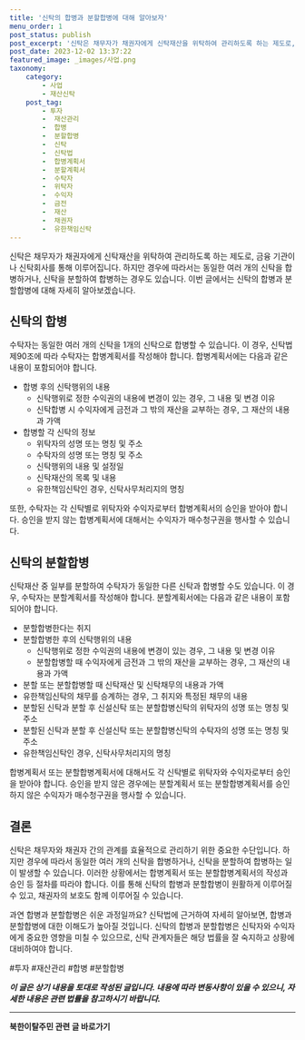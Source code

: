 ```yaml
---
title: '신탁의 합병과 분할합병에 대해 알아보자'
menu_order: 1
post_status: publish
post_excerpt: '신탁은 채무자가 채권자에게 신탁재산을 위탁하여 관리하도록 하는 제도로, 금융 기관이나 신탁회사를 통해 이루어집니다. 하지만 경우에 따라서는 동일한 여러 개의 신탁을 합병하거나, 신탁을 분할하여 합병하는 경우도 있습니다. 이번 글에서는 신탁의 합병과 분할합병에 대해 자세히 알아보겠습니다.'
post_date: 2023-12-02 13:37:22
featured_image: _images/사업.png
taxonomy:
    category:
        - 사업
        - 재산신탁
    post_tag:
        - 투자
        -  재산관리
        -  합병
        -  분할합병
        -  신탁
        -  신탁법
        -  합병계획서
        -  분할계획서
        -  수탁자
        -  위탁자
        -  수익자
        -  금전
        -  재산
        -  채권자
        -  유한책임신탁
---
```



신탁은 채무자가 채권자에게 신탁재산을 위탁하여 관리하도록 하는 제도로, 금융 기관이나 신탁회사를 통해 이루어집니다. 하지만 경우에 따라서는 동일한 여러 개의 신탁을 합병하거나, 신탁을 분할하여 합병하는 경우도 있습니다. 이번 글에서는 신탁의 합병과 분할합병에 대해 자세히 알아보겠습니다.

## 신탁의 합병

수탁자는 동일한 여러 개의 신탁을 1개의 신탁으로 합병할 수 있습니다. 이 경우, 신탁법 제90조에 따라 수탁자는 합병계획서를 작성해야 합니다. 합병계획서에는 다음과 같은 내용이 포함되어야 합니다.

- 합병 후의 신탁행위의 내용
  - 신탁행위로 정한 수익권의 내용에 변경이 있는 경우, 그 내용 및 변경 이유
  - 신탁합병 시 수익자에게 금전과 그 밖의 재산을 교부하는 경우, 그 재산의 내용과 가액
- 합병할 각 신탁의 정보
  - 위탁자의 성명 또는 명칭 및 주소
  - 수탁자의 성명 또는 명칭 및 주소
  - 신탁행위의 내용 및 설정일
  - 신탁재산의 목록 및 내용
  - 유한책임신탁인 경우, 신탁사무처리지의 명칭

또한, 수탁자는 각 신탁별로 위탁자와 수익자로부터 합병계획서의 승인을 받아야 합니다. 승인을 받지 않는 합병계획서에 대해서는 수익자가 매수청구권을 행사할 수 있습니다.

## 신탁의 분할합병

신탁재산 중 일부를 분할하여 수탁자가 동일한 다른 신탁과 합병할 수도 있습니다. 이 경우, 수탁자는 분할계획서를 작성해야 합니다. 분할계획서에는 다음과 같은 내용이 포함되어야 합니다.

- 분할합병한다는 취지
- 분할합병한 후의 신탁행위의 내용
  - 신탁행위로 정한 수익권의 내용에 변경이 있는 경우, 그 내용 및 변경 이유
  - 분할합병할 때 수익자에게 금전과 그 밖의 재산을 교부하는 경우, 그 재산의 내용과 가액
- 분할 또는 분할합병할 때 신탁재산 및 신탁채무의 내용과 가액
- 유한책임신탁의 채무를 승계하는 경우, 그 취지와 특정된 채무의 내용
- 분할된 신탁과 분할 후 신설신탁 또는 분할합병신탁의 위탁자의 성명 또는 명칭 및 주소
- 분할된 신탁과 분할 후 신설신탁 또는 분할합병신탁의 수탁자의 성명 또는 명칭 및 주소
- 유한책임신탁인 경우, 신탁사무처리지의 명칭

합병계획서 또는 분할합병계획서에 대해서도 각 신탁별로 위탁자와 수익자로부터 승인을 받아야 합니다. 승인을 받지 않은 경우에는 분할계획서 또는 분할합병계획서를 승인하지 않은 수익자가 매수청구권을 행사할 수 있습니다.

## 결론

신탁은 채무자와 채권자 간의 관계를 효율적으로 관리하기 위한 중요한 수단입니다. 하지만 경우에 따라서 동일한 여러 개의 신탁을 합병하거나, 신탁을 분할하여 합병하는 일이 발생할 수 있습니다. 이러한 상황에서는 합병계획서 또는 분할합병계획서의 작성과 승인 등 절차를 따라야 합니다. 이를 통해 신탁의 합병과 분할합병이 원활하게 이루어질 수 있고, 채권자의 보호도 함께 이루어질 수 있습니다.

과연 합병과 분할합병은 쉬운 과정일까요? 신탁법에 근거하여 자세히 알아보면, 합병과 분할합병에 대한 이해도가 높아질 것입니다. 신탁의 합병과 분할합병은 신탁자와 수익자에게 중요한 영향을 미칠 수 있으므로, 신탁 관계자들은 해당 법률을 잘 숙지하고 상황에 대비하여야 합니다.

#투자 #재산관리 #합병 #분할합병

***이 글은 상기 내용을 토대로 작성된 글입니다. 내용에 따라 변동사항이 있을 수 있으니, 자세한 내용은 관련 법률을 참고하시기 바랍니다.***
<!-- wp:separator -->
<hr class="wp-block-separator has-alpha-channel-opacity"/>
<!-- /wp:separator -->

<!-- wp:group {"backgroundColor":"base","layout":{"type":"constrained"}} -->
<div class="wp-block-group has-base-background-color has-background"><!-- wp:paragraph {"align":"center","fontSize":"medium"} -->
<p class="has-text-align-center has-large-font-size"><strong>북한이탈주민 관련 글 바로가기</strong></p>
<!-- /wp:paragraph -->


<!-- wp:latest-posts
{"categories":[{"id":22630,"count":19,"description":"","link":"https://uknowlaw.com/category/%eb%b6%81%ed%95%9c%ec%9d%b4%ed%83%88%ec%a3%bc%eb%af%bc/","name":"북한이탈주민","slug":"북한이탈주민","taxonomy":"category","parent":0,"meta":[],"_links":{"self":[{"href":"https://uknowlaw.com/wp-json/wp/v2/categories/22630"}],"collection":[{"href":"https://uknowlaw.com/wp-json/wp/v2/categories"}],"about":[{"href":"https://uknowlaw.com/wp-json/wp/v2/taxonomies/category"}],"wp:post_type":[{"href":"https://uknowlaw.com/wp-json/wp/v2/posts?categories=22630"}],"curies":[{"name":"wp","href":"https://api.w.org/{rel}","templated":true}]}}],"postsToShow":100,"excerptLength":28,"postLayout":"grid","columns":2,"featuredImageAlign":"left","featuredImageSizeSlug":"large","fontSize":"small"} /--></div>
<!-- /wp:group -->